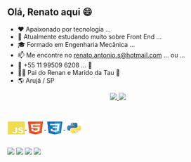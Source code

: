 ## Olá, Renato aqui 😄

- ❤ Apaixonado por tecnologia ...
- 🌱 Atualmente estudando muito sobre Front End ...
- 🎓 Formado em Engenharia Mecânica ...
- 📫 Me encontre no renato.antonio.s@hotmail.com ... ou ...
- 📱 +55 11 99509 6208 ... 💬 
- 👨‍👦 Pai do Renan e Marido da Tau 💑
- 🌎 Arujá / SP



<div align="center">
  <a href="https://github.com/Reenatho">
  <img height="170em" src="https://github-readme-stats.vercel.app/api?username=reenatho&show_icons=true&theme=dracula&include_all_commits=true&count_private=true"/>
  <img height="170em" src="https://github-readme-stats.vercel.app/api/top-langs/?username=reenatho&layout=compact&langs_count=7&theme=dracula"/>
</div>

##
  <div style="display: inline_block"><br>
  <img align="center" alt="Rafa-Js" height="30" width="40" src="https://raw.githubusercontent.com/devicons/devicon/master/icons/javascript/javascript-plain.svg">
  
  
  <img align="center" alt="Rafa-HTML" height="30" width="40" src="https://raw.githubusercontent.com/devicons/devicon/master/icons/html5/html5-original.svg">
  <img align="center" alt="Rafa-CSS" height="30" width="40" src="https://raw.githubusercontent.com/devicons/devicon/master/icons/css3/css3-original.svg">
  <img align="center" alt="Rafa-Python" height="30" width="40" src="https://raw.githubusercontent.com/devicons/devicon/master/icons/python/python-original.svg">
  
  </div>

##
  
  <div> 
   <a href="https://instagram.com/renatho.as" target="_blank"><img src="https://img.shields.io/badge/-Instagram-%23E4405F?style=for-the-badge&logo=instagram&logoColor=white" target="_blank"></a>
  <a href = "mailto:renato.antonio.s@hotmail.com"><img src="https://img.shields.io/badge/-Gmail-%23333?style=for-the-badge&logo=gmail&logoColor=white" target="_blank"></a>
  <a href="https://www.linkedin.com/in/https://www.linkedin.com/in/renato-antonio-7100981b5/" target="_blank"><img src="https://img.shields.io/badge/-LinkedIn-%230077B5?style=for-the-badge&logo=linkedin&logoColor=white" target="_blank"></a>
  <a href="https://twitter.com/RenathoAntonio" target="_blank"><img src="https://img.shields.io/badge/Twitter-1DA1F2?style=for-the-badge&logo=twitter&logoColor=white target="_blank"></a> 
    
    
    
 
 
</div>
